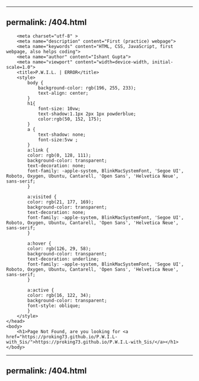 
---
permalink: /404.html
---

<!DOCTYPE html>
 <!--BAKE TMRW-->
<html>
    <head>
        <link rel="apple-touch-icon" sizes="180x180" href="apple-touch-icon.png">
<link rel="icon" type="image/x-icon" sizes="32x32" href="favicon-32x32.png">
<link rel="icon" type="image/x-icon" sizes="16x16" href="favicon-16x16.png">
<link rel="manifest" href="site.webmanifest">
        
        <meta charset="utf-8" >
		<meta name="description" content="First (practice) webpage">
		<meta name="keywords" content="HTML, CSS, JavaScript, first webpage, also helps coding">
		<meta name="author" content="Ishant Gupta">
        <meta name="viewport" content="width=device-width, initial-scale=1.0">
        <title>P.W.I.L. | ERROR</title>
        <style>
            body {
                background-color: rgb(196, 255, 233);
                text-align: center;
            }
            h1{
                font-size: 10vw;
                text-shadow:1.1px 2px 1px powderblue;
                color:rgb(50, 152, 175);
            }
            a {
                text-shadow: none;
                font-size:5vw ;
            }
            a:link {
            color: rgb(0, 128, 111);
            background-color: transparent;
            text-decoration: none;
            font-family: -apple-system, BlinkMacSystemFont, 'Segoe UI', Roboto, Oxygen, Ubuntu, Cantarell, 'Open Sans', 'Helvetica Neue', sans-serif;
            }

            a:visited {
            color: rgb(21, 177, 169);
            background-color: transparent;
            text-decoration: none;
            font-family: -apple-system, BlinkMacSystemFont, 'Segoe UI', Roboto, Oxygen, Ubuntu, Cantarell, 'Open Sans', 'Helvetica Neue', sans-serif;
            }

            a:hover {
            color: rgb(126, 29, 58);
            background-color: transparent;
            text-decoration: underline;
            font-family: -apple-system, BlinkMacSystemFont, 'Segoe UI', Roboto, Oxygen, Ubuntu, Cantarell, 'Open Sans', 'Helvetica Neue', sans-serif;
            }

            a:active {
            color: rgb(16, 122, 34);
            background-color: transparent;
            font-style: oblique;
            }
        </style>
    </head> 
    <body>
        <h1>Page Not Found, are you looking for <a href="https://proking73.github.io/P.W.I.L-with_Sis/">https://proking73.github.io/P.W.I.L-with_Sis/</a></h1>
    </body>
</html>

---
permalink: /404.html
---
